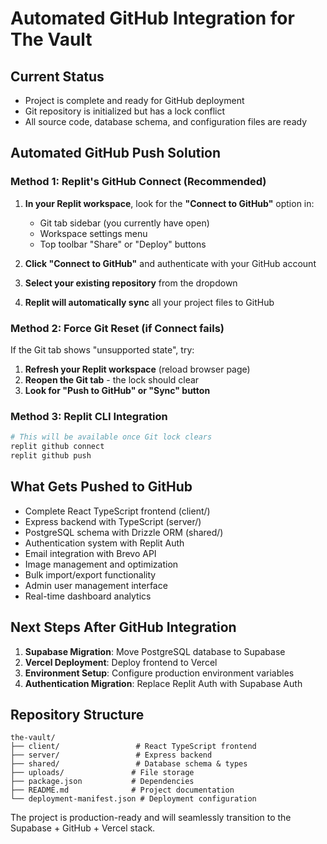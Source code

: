 # Automated GitHub Integration for The Vault

## Current Status
- Project is complete and ready for GitHub deployment
- Git repository is initialized but has a lock conflict
- All source code, database schema, and configuration files are ready

## Automated GitHub Push Solution

### Method 1: Replit's GitHub Connect (Recommended)
1. **In your Replit workspace**, look for the **"Connect to GitHub"** option in:
   - Git tab sidebar (you currently have open)
   - Workspace settings menu
   - Top toolbar "Share" or "Deploy" buttons

2. **Click "Connect to GitHub"** and authenticate with your GitHub account

3. **Select your existing repository** from the dropdown

4. **Replit will automatically sync** all your project files to GitHub

### Method 2: Force Git Reset (if Connect fails)
If the Git tab shows "unsupported state", try:
1. **Refresh your Replit workspace** (reload browser page)
2. **Reopen the Git tab** - the lock should clear
3. **Look for "Push to GitHub" or "Sync" button**

### Method 3: Replit CLI Integration
```bash
# This will be available once Git lock clears
replit github connect
replit github push
```

## What Gets Pushed to GitHub
- Complete React TypeScript frontend (client/)
- Express backend with TypeScript (server/)
- PostgreSQL schema with Drizzle ORM (shared/)
- Authentication system with Replit Auth
- Email integration with Brevo API
- Image management and optimization
- Bulk import/export functionality
- Admin user management interface
- Real-time dashboard analytics

## Next Steps After GitHub Integration
1. **Supabase Migration**: Move PostgreSQL database to Supabase
2. **Vercel Deployment**: Deploy frontend to Vercel
3. **Environment Setup**: Configure production environment variables
4. **Authentication Migration**: Replace Replit Auth with Supabase Auth

## Repository Structure
```
the-vault/
├── client/                 # React TypeScript frontend
├── server/                 # Express backend
├── shared/                 # Database schema & types
├── uploads/               # File storage
├── package.json           # Dependencies
├── README.md              # Project documentation
└── deployment-manifest.json # Deployment configuration
```

The project is production-ready and will seamlessly transition to the Supabase + GitHub + Vercel stack.